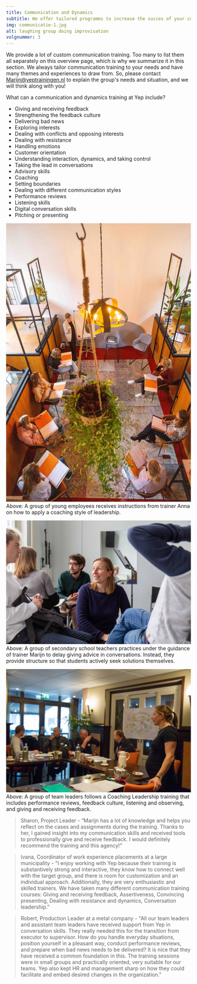 ```yaml
---
title: Communication and Dynamics
subtitle: We offer tailored programms to increase the succes of your communication.
img: communicatie-1.jpg
alt: laughing group doing improvisation
volgnummer: 3
---
```

We provide a lot of custom communication training. Too many to list them all separately on this overview page, which is why we summarize it in this section. We always tailor communication training to your needs and have many themes and experiences to draw from. So, please contact [Marijn@yeptrainingen.nl](mailto:Marijn@yeptrainingen.nl) to explain the group's needs and situation, and we will think along with you!

What can a communication and dynamics training at Yep include?

- Giving and receiving feedback
- Strengthening the feedback culture
- Delivering bad news
- Exploring interests
- Dealing with conflicts and opposing interests
- Dealing with resistance
- Handling emotions
- Customer orientation
- Understanding interaction, dynamics, and taking control
- Taking the lead in conversations
- Advisory skills
- Coaching
- Setting boundaries
- Dealing with different communication styles
- Performance reviews
- Listening skills
- Digital conversation skills
- Pitching or presenting

![Trainer Anna gives instructions during a coaching conversation skills exercise](./communicatie-4.jpg) Above: A group of young employees receives instructions from trainer Anna on how to apply a coaching style of leadership.

![Trainer Marijn joins an LSD conversation](./communicatie-2.jpg) Above: A group of secondary school teachers practices under the guidance of trainer Marijn to delay giving advice in conversations. Instead, they provide structure so that students actively seek solutions themselves.

![Group of team leaders follows coaching leadership training](./communicatie-3.jpg) Above: A group of team leaders follows a Coaching Leadership training that includes performance reviews, feedback culture, listening and observing, and giving and receiving feedback.

> Sharon, Project Leader - “Marijn has a lot of knowledge and helps you reflect on the cases and assignments during the training. Thanks to her, I gained insight into my communication skills and received tools to professionally give and receive feedback. I would definitely recommend the training and this agency!"

> Ivana, Coordinator of work experience placements at a large municipality - "I enjoy working with Yep because their training is substantively strong and interactive, they know how to connect well with the target group, and there is room for customization and an individual approach. Additionally, they are very enthusiastic and skilled trainers. We have taken many different communication training courses: Giving and receiving feedback, Assertiveness, Convincing presenting, Dealing with resistance and dynamics, Conversation leadership."

> Robert, Production Leader at a metal company - "All our team leaders and assistant team leaders have received support from Yep in conversation skills. They really needed this for the transition from executor to supervisor. How do you handle everyday situations, position yourself in a pleasant way, conduct performance reviews, and prepare when bad news needs to be delivered? It is nice that they have received a common foundation in this. The training sessions were in small groups and practically oriented, very suitable for our teams. Yep also kept HR and management sharp on how they could facilitate and embed desired changes in the organization."
